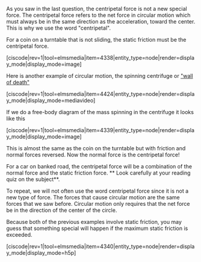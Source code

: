 As you saw in the last question, the centripetal force is not a new special force. The centripetal force refers to the net force in circular motion which must always be in the same direction as the acceleration, toward the center. This is why we use the word "centripetal".

For a coin on a turntable that is not sliding, the static friction must be the centripetal force. 

[ciscode|rev=1|tool=elmsmedia|item=4338|entity_type=node|render=display_mode|display_mode=image]

Here is another example of circular motion, the spinning centrifuge or <a href="https://en.wikipedia.org/wiki/Wall_of_death" target="_blank">"wall of death"</a> 

[ciscode|rev=1|tool=elmsmedia|item=4424|entity_type=node|render=display_mode|display_mode=mediavideo]

If we do a free-body diagram of the mass spinning in the centrifuge it looks like this

[ciscode|rev=1|tool=elmsmedia|item=4339|entity_type=node|render=display_mode|display_mode=image]

This is almost the same as the coin on the turntable but with friction and normal forces reversed. Now the normal force is the centripetal force!

For a car on banked road, the centripetal force will be a combination of the normal force and the static friction force. ** Look carefully at your reading quiz on the subject**. 

<lrndesign-sidenote label="Instructor Note" icon="bookmark" bg-color="#c2e5f2">
To repeat, we will not often use the word centripetal force since it is not a new type of force. The forces that cause circular motion are the same forces that we saw before. Circular motion only requires that the net force be in the direction of the center of the circle. 
</lrndesign-sidenote>


Because both of the previous examples involve static friction, you may guess that something special will happen if the maximum static friction is exceeded. 

[ciscode|rev=1|tool=elmsmedia|item=4340|entity_type=node|render=display_mode|display_mode=h5p]